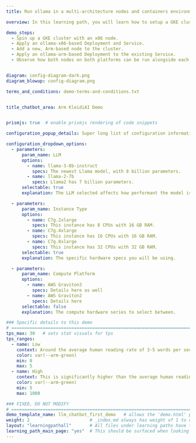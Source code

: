 ```yaml
---
title: Run ollama in a multi-architecture nodes and containers environment with on GKE.

overview: In this learning path, you will learn how to setup a GKE cluster with both x86 and Arm-based nodes. With nodes running both architectures, you'll next deploy a popular free, open source tool called Ollama which makes it easy to run popular AIML models on any platform (on-prem, locally on your laptop, and on a cloud provider).\ Once you are running a multi-architecture cluster, you can take it to the next level to see price performance advantages of running your workloads on Arm vs x86.  Experiment further by researching which existing, and upcoming workloads could benefit most from single, or multi-architectural clusters.

demo_steps:
  - Spin up a GKE cluster with an x86 node.
  - Apply an ollama-x86-based Deployment and Service.
  - Add a new, Arm-based node to the cluster.
  - Apply an ollama-arm-based Deployment to the existing Service.
  - Observe how both nodes on both platforms can be run alongside each other.


diagram: config-diagram-dark.png
diagram_blowup: config-diagram.png

terms_and_conditions: demo-terms-and-conditions.txt


title_chatbot_area: Arm KleidiAI Demo 


prismjs: true  # enable prismjs rendering of code snippets

configuration_popup_details: Super long list of configuration information to provide to the user. Should be context and all that to be crystal clear what the setup is.

configuration_dropdown_options:
  - parameters:
      param_name: LLM
      options:
        - name: llama-3-8b-instruct
          specs: The newest Llama model, with 8 billion parameters.
        - name: llama-2-7b
          specs: Llama2 has 7 billion parameters.
      selectable: true
      explanation: The LLM selected affects how performant the model is and such.

  - parameters:
      param_name: Instance Type
      options:
        - name: C7g.2xlarge
          specs: This instance has 8 CPUs with 16 GB RAM.
        - name: C7g.4xlarge
          specs: This instance has 16 CPUs with 16 GB RAM.
        - name: C7g.8xlarge
          specs: This instance has 32 CPUs with 32 GB RAM.
      selectable: true
      explanation: The specific hardware specs you will be using.

  - parameters:
      param_name: Compute Platform
      options:
        - name: AWS Graviton3
          specs: Details here as well
        - name: AWS Graviton2
          specs: Details here
      selectable: false
      explanation: The compute hardware series to select between.

### Specific details to this demo
# ================================================================================
tps_max: 30   # sets stat visuals for tps
tps_ranges:
  - name: Low
    context: Around the average human reading rate of 3-5 words per second.
    color: var(--arm-green)
    min: 0
    max: 5
  - name: High
    context: This is significantly higher than the average human reading rate of 5 words per second, delivering a stable and usable user chatbot experience from the Llama-3.1-8B LLM.
    color: var(--arm-green)
    min: 5
    max: 1000

### FIXED, DO NOT MODIFY
# ================================================================================
demo_template_name: llm_chatbot_first_demo   # allows the 'demo.html' partial to route to the correct Configuration and Demo/Stats sub partials for page render.
weight: 2                       # _index.md always has weight of 1 to order correctly
layout: "learningpathall"       # All files under learning paths have this same wrapper
learning_path_main_page: "yes"  # This should be surfaced when looking for related content. Only set for _index.md of learning path content.
---
```

